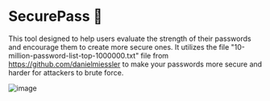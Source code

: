 # SecurePass 🔑
This tool designed to help users evaluate the strength of their passwords and encourage them to create more secure ones. It utilizes the file "10-million-password-list-top-1000000.txt" file from https://github.com/danielmiessler to make your passwords more secure and harder for attackers to brute force.

![image](https://github.com/user-attachments/assets/e1a9aed7-3103-4241-a004-28d3e1ccd4d1)

